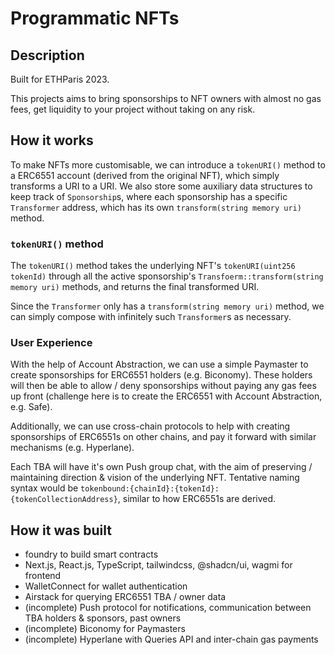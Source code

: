 # Programmatic NFTs

## Description

Built for ETHParis 2023. 

This projects aims to bring sponsorships to NFT owners with almost no gas fees, get liquidity to your project without taking on any risk.

## How it works

To make NFTs more customisable, we can introduce a `tokenURI()` method to a ERC6551 account (derived from the original NFT), which 
simply transforms a URI to a URI. We also store some auxiliary data structures to keep track of `Sponsorship`s, where each sponsorship
has a specific `Transformer` address, which has its own `transform(string memory uri)` method. 

### `tokenURI()` method

The `tokenURI()` method takes the underlying NFT's `tokenURI(uint256 tokenId)` through all the active sponsorship's 
`Transfoerm::transform(string memory uri)` methods, and returns the final transformed URI. 

Since the `Transformer` only has a `transform(string memory uri)` method, we can simply compose with infinitely such `Transformer`s 
as necessary.

### User Experience

With the help of Account Abstraction, we can use a simple Paymaster to create sponsorships for ERC6551 holders (e.g. Biconomy). These holders will then
be able to allow / deny sponsorships without paying any gas fees up front (challenge here is to create the ERC6551 with Account Abstraction, e.g. Safe).

Additionally, we can use cross-chain protocols to help with creating sponsorships of ERC6551s on other chains, and pay it forward with similar
mechanisms (e.g. Hyperlane).

Each TBA will have it's own Push group chat, with the aim of preserving / maintaining direction & vision of the underlying NFT. Tentative naming syntax
would be `tokenbound:{chainId}:{tokenId}:{tokenCollectionAddress}`, similar to how ERC6551s are derived.

## How it was built

- foundry to build smart contracts
- Next.js, React.js, TypeScript, tailwindcss, @shadcn/ui, wagmi for frontend
- WalletConnect for wallet authentication
- Airstack for querying ERC6551 TBA / owner data
- (incomplete) Push protocol for notifications, communication between TBA holders & sponsors, past owners
- (incomplete) Biconomy for Paymasters
- (incomplete) Hyperlane with Queries API and inter-chain gas payments



